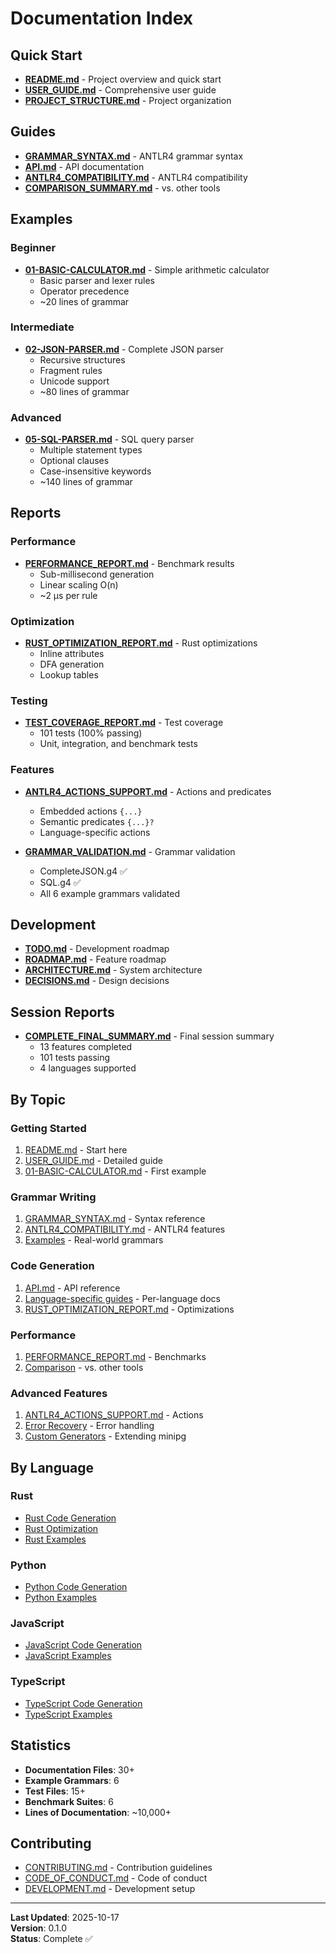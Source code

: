 # Documentation Index

## Quick Start

- **[README.md](../README.md)** - Project overview and quick start
- **[USER_GUIDE.md](USER_GUIDE.md)** - Comprehensive user guide
- **[PROJECT_STRUCTURE.md](../PROJECT_STRUCTURE.md)** - Project organization

## Guides

- **[GRAMMAR_SYNTAX.md](GRAMMAR_SYNTAX.md)** - ANTLR4 grammar syntax
- **[API.md](API.md)** - API documentation
- **[ANTLR4_COMPATIBILITY.md](ANTLR4_COMPATIBILITY.md)** - ANTLR4 compatibility
- **[COMPARISON_SUMMARY.md](COMPARISON_SUMMARY.md)** - vs. other tools

## Examples

### Beginner
- **[01-BASIC-CALCULATOR.md](examples/01-BASIC-CALCULATOR.md)** - Simple arithmetic calculator
  - Basic parser and lexer rules
  - Operator precedence
  - ~20 lines of grammar

### Intermediate
- **[02-JSON-PARSER.md](examples/02-JSON-PARSER.md)** - Complete JSON parser
  - Recursive structures
  - Fragment rules
  - Unicode support
  - ~80 lines of grammar

### Advanced
- **[05-SQL-PARSER.md](examples/05-SQL-PARSER.md)** - SQL query parser
  - Multiple statement types
  - Optional clauses
  - Case-insensitive keywords
  - ~140 lines of grammar

## Reports

### Performance
- **[PERFORMANCE_REPORT.md](reports/PERFORMANCE_REPORT.md)** - Benchmark results
  - Sub-millisecond generation
  - Linear scaling O(n)
  - ~2 µs per rule

### Optimization
- **[RUST_OPTIMIZATION_REPORT.md](reports/RUST_OPTIMIZATION_REPORT.md)** - Rust optimizations
  - Inline attributes
  - DFA generation
  - Lookup tables

### Testing
- **[TEST_COVERAGE_REPORT.md](reports/TEST_COVERAGE_REPORT.md)** - Test coverage
  - 101 tests (100% passing)
  - Unit, integration, and benchmark tests

### Features
- **[ANTLR4_ACTIONS_SUPPORT.md](reports/ANTLR4_ACTIONS_SUPPORT.md)** - Actions and predicates
  - Embedded actions `{...}`
  - Semantic predicates `{...}?`
  - Language-specific actions

- **[GRAMMAR_VALIDATION.md](reports/GRAMMAR_VALIDATION.md)** - Grammar validation
  - CompleteJSON.g4 ✅
  - SQL.g4 ✅
  - All 6 example grammars validated

## Development

- **[TODO.md](../TODO.md)** - Development roadmap
- **[ROADMAP.md](../ROADMAP.md)** - Feature roadmap
- **[ARCHITECTURE.md](../ARCHITECTURE.md)** - System architecture
- **[DECISIONS.md](../DECISIONS.md)** - Design decisions

## Session Reports

- **[COMPLETE_FINAL_SUMMARY.md](reports/COMPLETE_FINAL_SUMMARY.md)** - Final session summary
  - 13 features completed
  - 101 tests passing
  - 4 languages supported

## By Topic

### Getting Started
1. [README.md](../README.md) - Start here
2. [USER_GUIDE.md](USER_GUIDE.md) - Detailed guide
3. [01-BASIC-CALCULATOR.md](examples/01-BASIC-CALCULATOR.md) - First example

### Grammar Writing
1. [GRAMMAR_SYNTAX.md](GRAMMAR_SYNTAX.md) - Syntax reference
2. [ANTLR4_COMPATIBILITY.md](ANTLR4_COMPATIBILITY.md) - ANTLR4 features
3. [Examples](examples/) - Real-world grammars

### Code Generation
1. [API.md](API.md) - API reference
2. [Language-specific guides](#) - Per-language docs
3. [RUST_OPTIMIZATION_REPORT.md](reports/RUST_OPTIMIZATION_REPORT.md) - Optimizations

### Performance
1. [PERFORMANCE_REPORT.md](reports/PERFORMANCE_REPORT.md) - Benchmarks
2. [Comparison](COMPARISON_SUMMARY.md) - vs. other tools

### Advanced Features
1. [ANTLR4_ACTIONS_SUPPORT.md](reports/ANTLR4_ACTIONS_SUPPORT.md) - Actions
2. [Error Recovery](#) - Error handling
3. [Custom Generators](#) - Extending minipg

## By Language

### Rust
- [Rust Code Generation](#)
- [Rust Optimization](reports/RUST_OPTIMIZATION_REPORT.md)
- [Rust Examples](#)

### Python
- [Python Code Generation](#)
- [Python Examples](#)

### JavaScript
- [JavaScript Code Generation](#)
- [JavaScript Examples](#)

### TypeScript
- [TypeScript Code Generation](#)
- [TypeScript Examples](#)

## Statistics

- **Documentation Files**: 30+
- **Example Grammars**: 6
- **Test Files**: 15+
- **Benchmark Suites**: 6
- **Lines of Documentation**: ~10,000+

## Contributing

- [CONTRIBUTING.md](#) - Contribution guidelines
- [CODE_OF_CONDUCT.md](#) - Code of conduct
- [DEVELOPMENT.md](#) - Development setup

---

**Last Updated**: 2025-10-17  
**Version**: 0.1.0  
**Status**: Complete ✅
